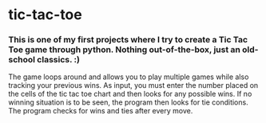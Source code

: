 # tic-tac-toe
### This is one of my first projects where I try to create a Tic Tac Toe game through python. Nothing out-of-the-box, just an old-school classics. :) 

The game loops around and allows you to play multiple games while also tracking your previous wins. As input, you must enter the number placed on the cells of the tic tac toe chart and then looks for any possible wins. If no winning situation is to be seen, the program then looks for tie conditions. The program checks for wins and ties after every move. 
